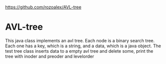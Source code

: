 https://github.com/rozoalex/AVL-tree
# AVL-tree
This java class implements an avl tree.
Each node is a binary search tree.
Each one has a key, which is a string, and a data, which is a java object.
The test tree class inserts data to a empty avl tree and delete some, print the tree with inoder and preoder and levelorder

